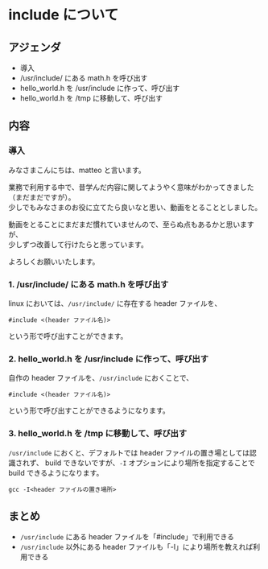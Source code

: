 # include について

## アジェンダ
- 導入
- /usr/include/ にある math.h を呼び出す
- hello_world.h を /usr/include に作って、呼び出す
- hello_world.h を /tmp に移動して、呼び出す

## 内容
### 導入
みなさまこんにちは、matteo と言います。

業務で利用する中で、昔学んだ内容に関してようやく意味がわかってきました（まだまだですが）。  
少しでもみなさまのお役に立てたら良いなと思い、動画をとることとしました。

動画をとることにまだまだ慣れていませんので、至らぬ点もあるかと思いますが、  
少しずつ改善して行けたらと思っています。

よろしくお願いいたします。

### 1. /usr/include/ にある math.h を呼び出す
linux においては、```/usr/include/``` に存在する header ファイルを、  
``` 
#include <(header ファイル名)> 
```
という形で呼び出すことができます。

### 2. hello_world.h を /usr/include に作って、呼び出す
自作の header ファイルを、```/usr/include``` におくことで、  
```
#include <(header ファイル名)>
```
という形で呼び出すことができるようになります。

### 3. hello_world.h を /tmp に移動して、呼び出す
```/usr/include``` におくと、デフォルトでは header ファイルの置き場としては認識されず、
build できないですが、```-I``` オプションにより場所を指定することで build できるようになります。
```
gcc -I<header ファイルの置き場所>
```

## まとめ
- ```/usr/include``` にある header ファイルを「#include」で利用できる
- ```/usr/include``` 以外にある header ファイルも「-I」により場所を教えれば利用できる